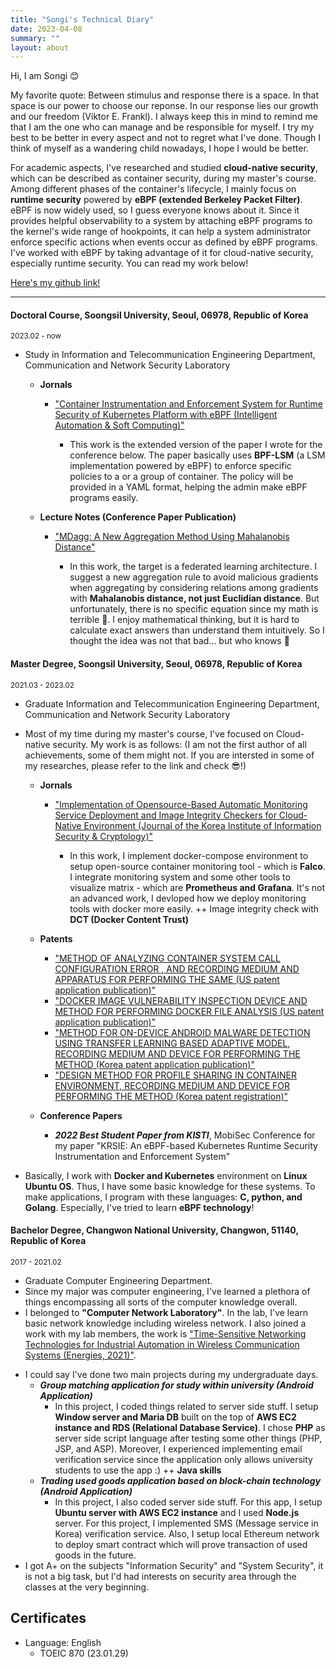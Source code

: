 ```yaml
---
title: "Songi's Technical Diary"
date: 2023-04-08
summary: ""
layout: about
---
```


Hi, I am Songi 😊

My favorite quote: Between stimulus and response there is a space. In that space is our power to choose our reponse. In our response lies our growth and our freedom (Viktor E. Frankl). I always keep this in mind to remind me that I am the one who can manage and be responsible for myself. I try my best to be better in every aspect and not to regret what I've done. Though I think of myself as a wandering child nowadays, I hope I would be better.

For academic aspects, I've researched and studied **cloud-native security**, which can be described as container security, during my master's course. Among different phases of the container's lifecycle, I mainly focus on **runtime security** powered by **eBPF (extended Berkeley Packet Filter)**. eBPF is now widely used, so I guess everyone knows about it. Since it provides helpful observability to a system by attaching eBPF programs to the kernel's wide range of hookpoints, it can help a system administrator enforce specific actions when events occur as defined by eBPF programs. I've worked with eBPF by taking advantage of it for cloud-native security, especially runtime security. You can read my work below!

[Here's my github link!][github]

[github]: https://github.com/g-song-i

***

#### Doctoral Course, Soongsil University, Seoul, 06978, Republic of Korea
<small>2023.02 - now </small>

- Study in Information and Telecommunication Engineering Department, Communication and Network Security Laboratory

  - **Jornals**
    + ["Container Instrumentation and Enforcement System for Runtime Security of Kubernetes Platform with eBPF (Intelligent Automation & Soft Computing)"][journal3link]
      + This work is the extended version of the paper I wrote for the conference below. The paper basically uses **BPF-LSM** (a LSM implementation powered by eBPF) to enforce specific policies to a or a group of container. The policy will be provided in a YAML format, helping the admin make eBPF programs easily.

      [journal3link]: https://cdn.techscience.cn/files/iasc/2023/TSP_IASC-37-2/TSP_IASC_39565/TSP_IASC_39565.pdf

  - **Lecture Notes (Conference Paper Publication)**
    + ["MDagg: A New Aggregation Method Using Mahalanobis Distance"][lecturenote1link]
      + In this work, the target is a federated learning architecture. I suggest a new aggregation rule to avoid malicious gradients when aggregating by considering relations among gradients with **Mahalanobis distance, not just Euclidian distance**. But unfortunately, there is no specific equation since my math is terrible 🥲. I enjoy mathematical thinking, but it is hard to calculate exact answers than understand them intuitively. So I thought the idea was not that bad... but who knows 🤣 

      [lecturenote1link]: https://link.springer.com/chapter/10.1007/978-981-99-1252-0_5

#### Master Degree, Soongsil University, Seoul, 06978, Republic of Korea
<small>2021.03 - 2023.02</small>

- Graduate Information and Telecommunication Engineering Department, Communication and Network Security Laboratory
- Most of my time during my master's course, I've focused on Cloud-native security. My work is as follows:
  (I am not the first author of all achievements, some of them might not. If you are intersted in some of my researches, please refer to the link and check 😎!)

  - **Jornals**
    + ["Implementation of Opensource-Based Automatic Monitoring Service Deployment and Image Integrity Checkers for Cloud-Native Environment (Journal of the Korea Institute of Information Security & Cryptology)"][journal2link]
      + In this work, I implement docker-compose environment to setup open-source container monitoring tool - which is **Falco**. I integrate monitoring system and some other tools to visualize matrix - which are **Prometheus and Grafana**. It's not an advanced work, I devloped how we deploy monitoring tools with docker more easily. ++ Image integrity check with **DCT (Docker Content Trust)**
  
      [journal2link]: http://koreascience.or.kr/article/JAKO202224951100631.page


  - **Patents**
    + ["METHOD OF ANALYZING CONTAINER SYSTEM CALL CONFIGURATION ERROR , AND RECORDING MEDIUM AND APPARATUS FOR PERFORMING THE SAME (US patent application publication)"][patent0link]

    [patent0link]: https://patentimages.storage.googleapis.com/6c/66/9d/11257067c9cf22/US20230008660A1.pdf

    + ["DOCKER IMAGE VULNERABILITY INSPECTION DEVICE AND METHOD FOR PERFORMING DOCKER FILE ANALYSIS (US patent application publication)"][patent1link]
  
    [patent1link]: https://patents.google.com/patent/US20220108023A1/
  
    + ["METHOD FOR ON-DEVICE ANDROID MALWARE DETECTION USING TRANSFER LEARNING BASED ADAPTIVE MODEL, RECORDING MEDIUM AND DEVICE FOR PERFORMING THE METHOD (Korea patent application publication)"][patent2link]
  
    [patent2link]: https://doi.org/10.8080/1020210073580
  
    + ["DESIGN METHOD FOR PROFILE SHARING IN CONTAINER ENVIRONMENT, RECORDING MEDIUM AND DEVICE FOR PERFORMING THE METHOD (Korea patent registration)"][patent3link]
  
    [patent3link]: https://doi.org/10.8080/1020210089527


  - **Conference Papers**
    + **_2022 Best Student Paper from KISTI_**, MobiSec Conference for my paper "KRSIE: An eBPF-based Kubernetes Runtime Security Instrumentation and Enforcement System"
- Basically, I work with **Docker and Kubernetes** environment on **Linux Ubuntu OS**. Thus, I have some basic knowledge for these systems. To make applications, I program with these languages: **C, python, and Golang**. Especially, I've tried to learn **eBPF technology**!


#### Bachelor Degree, Changwon National University, Changwon, 51140, Republic of Korea
<small>2017 - 2021.02</small>

- Graduate Computer Engineering Department.
- Since my major was computer engineering, I've learned a plethora of things encompassing all sorts of the computer knowledge overall. 
- I belonged to **"Computer Network Laboratory"**. In the lab, I've learn basic network knowledge including wireless network. I also joined a work with my lab members, the work is ["Time-Sensitive Networking Technologies for Industrial Automation in Wireless Communication Systems (Energies, 2021)"][journal1link]. 

[journal1link]: https://www.mdpi.com/1996-1073/14/15/4497

- I could say I've done two main projects during my undergraduate days.
  + **_Group matching application for study within university (Android Application)_**
    + In this project, I coded things related to server side stuff. I setup **Window server and Maria DB** built on the top of **AWS EC2 instance and RDS (Relational Database Service)**. I chose **PHP** as server side script language after testing some other things (PHP, JSP, and ASP). Moreover, I experienced implementing email verification service since the application only allows university students to use the app :) ++ **Java skills**
  + **_Trading used goods application based on block-chain technology (Android Application)_**
    + In this project, I also coded server side stuff. For this app, I setup **Ubuntu server with AWS EC2 instance** and I used **Node.js** server. For this project, I implemented SMS (Message service in Korea) verification service. Also, I setup local Ethereum network to deploy smart contract which will prove transaction of used goods in the future. 
- I got A+ on the subjects "Information Security" and "System Security", it is not a big task, but I'd had interests on security area through the classes at the very beginning.

## Certificates

- Language: English
  + TOEIC 870 (23.01.29)